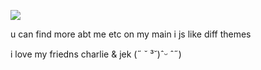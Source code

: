 ![](https://komarev.com/ghpvc/?username=jekosian&label=dooshbeegs&style=flat-square&color=9d4c63&base=7482)

u can find more abt me etc on my main i js like diff themes

i love my friedns charlie & jek (˶ ˘ ³˘)ˆᵕ ˆ˶)
